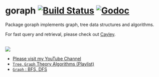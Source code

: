 goraph [![Build Status](https://travis-ci.org/gyuho/goraph.svg?branch=master)](https://travis-ci.org/gyuho/goraph) [![Godoc](http://img.shields.io/badge/godoc-reference-blue.svg?style=flat)](https://godoc.org/github.com/gyuho/goraph)
==========

Package goraph implements graph, tree data structures and algorithms.

For fast query and retrieval, please check out  <a href="http://google-opensource.blogspot.co.uk/2014/06/cayley-graphs-in-go.html" target="_blank">Cayley</a>.

<br>
<a href="http://www.youtube.com/watch?v=ImMnYq2zP4Y" target="_blank"><img src="http://img.youtube.com/vi/ImMnYq2zP4Y/0.jpg"></a>

- <a href="https://www.youtube.com/channel/UCWzSgIp_DYRQnEsJuH32Fww" target="_blank">Please visit my YouTube Channel</a>
- <a href="https://www.youtube.com/watch?v=NdfIfxTsVDo&list=PLT6aABhFfinvsSn1H195JLuHaXNS6UVhf" target="_blank">`Tree`, `Graph` Theory Algorithms (Playlist)</a>
- <a href="https://www.youtube.com/watch?v=ImMnYq2zP4Y&list=PLT6aABhFfinvsSn1H195JLuHaXNS6UVhf&index=4" target="_blank">`Graph` : BFS, DFS</a>
